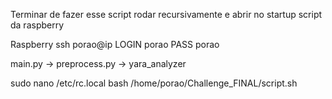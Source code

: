 Terminar de fazer esse script rodar recursivamente e abrir no startup script da raspberry

Raspberry
    ssh porao@ip
    LOGIN   porao
    PASS    porao

main.py -> preprocess.py -> yara_analyzer

sudo nano /etc/rc.local
    bash /home/porao/Challenge_FINAL/script.sh
     